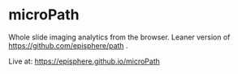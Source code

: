 # microPath
Whole slide imaging analytics from the browser. Leaner version of https://github.com/episphere/path .

Live at: https://episphere.github.io/microPath

